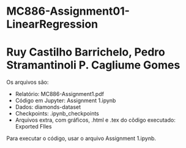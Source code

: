 # MC886-Assignment01-LinearRegression
# Ruy Castilho Barrichelo,  Pedro Stramantinoli  P. Cagliume Gomes

Os arquivos são:
- Relatório: MC886-Assignment1.pdf
- Código em Jupyter: Assignment 1.ipynb
- Dados: diamonds-dataset
- Checkpoints: .ipynb_checkpoints
- Arquivos extra, com gráficos, .html e .tex do cõdigo executado: Exported FIles

Para executar o código, usar o arquivo Assignment 1.ipynb.


